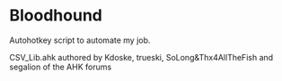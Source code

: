 # Bloodhound
Autohotkey script to automate my job.

CSV_Lib.ahk authored by Kdoske, trueski, SoLong&Thx4AllTheFish and segalion of the AHK forums
